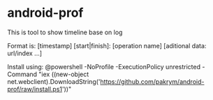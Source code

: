 android-prof
============

This is tool to show timeline base on log

Format is:
    [timestamp] [start|finish]: [operation name] [aditional data: url/index ...]
    
Install using:
    @powershell -NoProfile -ExecutionPolicy unrestricted -Command "iex ((new-object net.webclient).DownloadString('https://github.com/pakrym/android-prof/raw/install.ps1'))"
